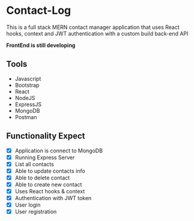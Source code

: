 # Contact-Log

This is a full stack MERN contact manager application that uses React hooks, context and JWT authentication with a custom build back-end API

**FrontEnd is still developing**

## Tools

- Javascript
- Bootstrap
- React
- NodeJS
- ExpressJS
- MongoDB
- Postman

## Functionality Expect

- [x] Application is connect to MongoDB
- [x] Running Express Server
- [x] List all contacts
- [x] Able to update contacts info
- [x] Able to delete contact
- [x] Able to create new contact
- [x] Uses React hooks & context
- [x] Authentication with JWT token
- [x] User login
- [x] User registration
